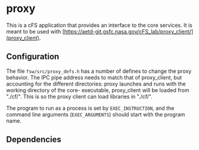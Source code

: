 # proxy

This is a cFS application that provides an interface to the core services. It is meant to be used with [https://aetd-git.gsfc.nasa.gov/cFS_lab/proxy_client/](proxy_client).

## Configuration

The file `fsw/src/proxy_defs.h` has a number of defines to change the proxy behavior.
The IPC pipe address needs to match that of proxy_client, but accounting for the different directories: proxy launches and runs with the working directory of the core-<target> executable, proxy_client will be loaded from "./cf/".
This is so the proxy client can load libraries in "./cf/".

The program to run as a process is set by `EXEC_INSTRUCTION`, and the command line arguments (`EXEC_ARGUMENTS`) should start with the program name.

## Dependencies
